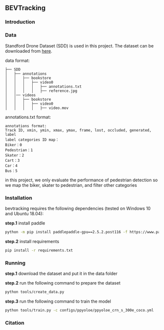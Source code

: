 ## BEVTracking

### Introduction

### Data

Standford Drone Dataset (SDD) is used in this project. The dataset can be downloaded from [here](https://cvgl.stanford.edu/projects/uav_data/).

data format:
```
├── SDD
│   ├── annotations
│   │   ├── bookstore
│   │   │   ├── video0
│   │   │   │   ├── annotations.txt
│   │   │   │   ├── reference.jpg
│   │── videos
│   │   ├── bookstore
│   │   │   ├── video0
│   │   │   │   ├── video.mov
```

annotations.txt format:
```
annotations format:
Track ID, xmin, ymin, xmax, ymax, frame, lost, occluded, generated, label
label categories ID map：
Biker：0
Pedestrian：1
Skater：2
Cart：3
Car：4
Bus：5
```
in this project, we only evaluate the performance of pedestrian detection
so we map the biker, skater to pedestrian, and filter other categories

### Installation

bevtracking requires the following dependencies (tested on Windows 10 and Ubuntu 18.04):

**step.1** install paddle
    
```bash
python -m pip install paddlepaddle-gpu==2.5.2.post116 -f https://www.paddlepaddle.org.cn/whl/windows/mkl/avx/stable.html
```
**step.2** install requirements

```bash
pip install -r requirements.txt
```

### Running

**step.1** download the dataset and put it in the data folder

**step.2** run the following command to prepare the dataset

```bash
python tools/create_data.py
```

**step.3** run the following command to train the model

```bash
python tools/train.py -c configs/ppyoloe/ppyoloe_crn_s_300e_coco.yml
```

### Citation